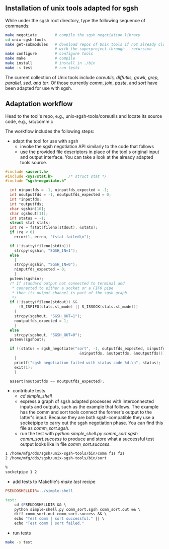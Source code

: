 ## Installation of unix tools adapted for sgsh

While under the sgsh root directory, type the following sequence of commands:

```bash
make negotiate        # compile the sgsh negotiation library
cd unix-sgsh-tools
make get-submodules   # download repos of Unix tools if not already cloned 
                      # with the superproject through --recursive
make configure        # configure tools
make make             # compile
make install          # install in ./bin
make -s test          # run tests
```

The current collection of Unix tools include *coreutils, diffutils, gawk, grep, parallel, sed, and tar*.
Of those currently *comm*, *join*, *paste*, and *sort* have been adapted for use with sgsh.

## Adaptation workflow

Head to the tool's repo, e.g., unix-sgsh-tools/coreutils and locate its source code, e.g., src/comm.c

The workflow includes the following steps:

- adapt the tool for use with sgsh
  - invoke the sgsh negotiation API similarly to the code that follows
  - use the provided file descriptors in place of the tool's original input and output interface. You can take a look at the already adapted tools source.

```C
#include <assert.h>
#include <sys/stat.h>       /* struct stat */
#include "sgsh-negotiate.h"

  int ninputfds = -1, ninputfds_expected = -1;
  int noutputfds = -1, noutputfds_expected = 0;
  int *inputfds;
  int *outputfds;
  char sgshin[10];
  char sgshout[11];
  int status = -1;
  struct stat stats;
  int re = fstat(fileno(stdout), &stats);
  if (re < 0)
    error(1, errno, "fstat failed\n");

  if (!isatty(fileno(stdin)))
    strcpy(sgshin, "SGSH_IN=1");
  else
    {
    strcpy(sgshin, "SGSH_IN=0");
    ninputfds_expected = 0;
    }
  putenv(sgshin);
  /* If standard output not connected to terminal and
   * connected to either a socket or a FIFO pipe
   * then its output channel is part of the sgsh graph
   */
  if (!isatty(fileno(stdout)) &&
      (S_ISFIFO(stats.st_mode) || S_ISSOCK(stats.st_mode)))
    {
    strcpy(sgshout, "SGSH_OUT=1");
    noutputfds_expected = 1;
    }
  else
    strcpy(sgshout, "SGSH_OUT=0");
  putenv(sgshout);

  if ((status = sgsh_negotiate("sort", -1, outputfds_expected, &inputfds,
                                 &ninputfds, &outputfds, &noutputfds)))
    {
    printf("sgsh negotiation failed with status code %d.\n", status);
    exit(1);
    }

  assert(noutputfds == noutputfds_expected); 
```

- contribute tests
  - *cd simple_shell*
  - express a graph of sgsh adapted processes with interconnected inputs and outputs, such as the example that follows. The example has the comm and sort tools connect the former's output to the latter's input. Because they are both sgsh-compatible they use a socketpipe to carry out the sgsh negotiation phase. You can find this file as *comm_sort.sgsh*.
  - run the test with *python simple_shell.py comm_sort.sgsh comm_sort.success* to produce and store what a successful test output looks like in file *comm_sort.success*.

```bash
1 /home/mfg/dds/sgsh/unix-sgsh-tools/bin/comm f1s f2s
2 /home/mfg/dds/sgsh/unix-sgsh-tools/bin/sort

%
socketpipe 1 2
```

- add tests to Makefile's *make test* recipe

```Makefile
PSEUDOSHELLDIR=../simple-shell

test:
    cd $PSEUDOSHELLDIR && \
    python simple-shell.py comm_sort.sgsh comm_sort.out && \
    diff comm_sort.out comm_sort.success && \
    echo "Test comm | sort successful." || \
    echo "Test comm | sort failed."
```

- run tests
```bash
make -s test
```

